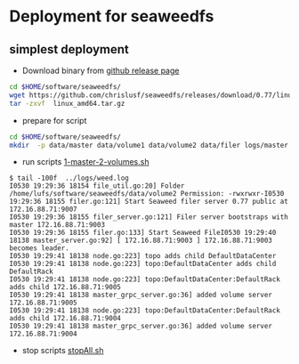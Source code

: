 # Deployment for seaweedfs

## simplest deployment
- Download binary from [github release page](https://github.com/chrislusf/seaweedfs/releases)
```bash
cd $HOME/software/seaweedfs/
wget https://github.com/chrislusf/seaweedfs/releases/download/0.77/linux_amd64.tar.gz
tar -zxvf  linux_amd64.tar.gz
```
- prepare for script
```bash
cd $HOME/software/seaweedfs/
mkdir  -p data/master data/volume1 data/volume2 data/filer logs/master logs/volume1 logs/volume2 logs/filer sbin
```
- run scripts [1-master-2-volumes.sh](./scripts/1-master-2-volumes.sh)
```
$ tail -100f  ../logs/weed.log 
I0530 19:29:36 18154 file_util.go:20] Folder /home/lufs/software/seaweedfs/data/volume2 Permission: -rwxrwxr-I0530 19:29:36 18155 filer.go:121] Start Seaweed filer server 0.77 public at 172.16.88.71:9007
I0530 19:29:36 18155 filer_server.go:121] Filer server bootstraps with master 172.16.88.71:9003
I0530 19:29:36 18155 filer.go:133] Start Seaweed FileI0530 19:29:40 18138 master_server.go:92] [ 172.16.88.71:9003 ] 172.16.88.71:9003 becomes leader.
I0530 19:29:41 18138 node.go:223] topo adds child DefaultDataCenter
I0530 19:29:41 18138 node.go:223] topo:DefaultDataCenter adds child DefaultRack
I0530 19:29:41 18138 node.go:223] topo:DefaultDataCenter:DefaultRack adds child 172.16.88.71:9005
I0530 19:29:41 18138 master_grpc_server.go:36] added volume server 172.16.88.71:9005
I0530 19:29:41 18138 node.go:223] topo:DefaultDataCenter:DefaultRack adds child 172.16.88.71:9004
I0530 19:29:41 18138 master_grpc_server.go:36] added volume server 172.16.88.71:9004
```
- stop scripts [stopAll.sh](./scripts/stopAll.sh)